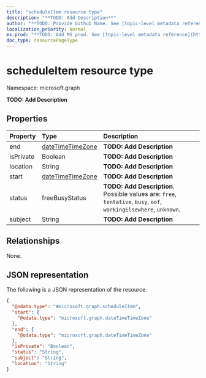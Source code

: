 ```yaml
---
title: "scheduleItem resource type"
description: "**TODO: Add Description**"
author: "**TODO: Provide Github Name. See [topic-level metadata reference](https://msgo.azurewebsites.net/add/document/guidelines/metadata.html#topic-level-metadata)**"
localization_priority: Normal
ms.prod: "**TODO: Add MS prod. See [topic-level metadata reference](https://msgo.azurewebsites.net/add/document/guidelines/metadata.html#topic-level-metadata)**"
doc_type: resourcePageType
---
```


# scheduleItem resource type

Namespace: microsoft.graph

**TODO: Add Description**

## Properties
|Property|Type|Description|
|:---|:---|:---|
|end|[dateTimeTimeZone](../resources/datetimetimezone.md)|**TODO: Add Description**|
|isPrivate|Boolean|**TODO: Add Description**|
|location|String|**TODO: Add Description**|
|start|[dateTimeTimeZone](../resources/datetimetimezone.md)|**TODO: Add Description**|
|status|freeBusyStatus|**TODO: Add Description**. Possible values are: `free`, `tentative`, `busy`, `oof`, `workingElsewhere`, `unknown`.|
|subject|String|**TODO: Add Description**|

## Relationships
None.

## JSON representation
The following is a JSON representation of the resource.
<!-- {
  "blockType": "resource",
  "@odata.type": "microsoft.graph.scheduleItem"
}
-->
``` json
{
  "@odata.type": "#microsoft.graph.scheduleItem",
  "start": {
    "@odata.type": "microsoft.graph.dateTimeTimeZone"
  },
  "end": {
    "@odata.type": "microsoft.graph.dateTimeTimeZone"
  },
  "isPrivate": "Boolean",
  "status": "String",
  "subject": "String",
  "location": "String"
}
```

